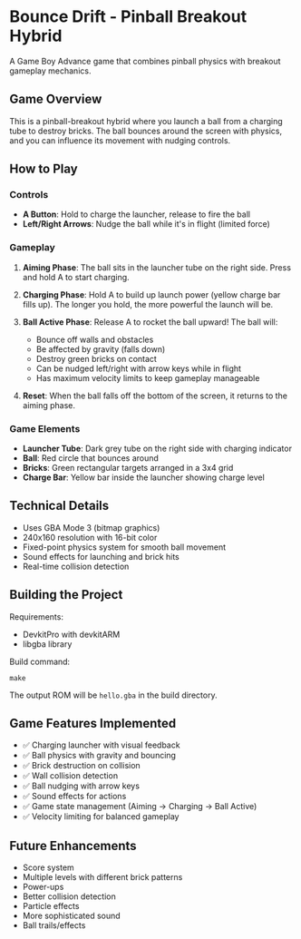 # Bounce Drift - Pinball Breakout Hybrid

A Game Boy Advance game that combines pinball physics with breakout gameplay mechanics.

## Game Overview
This is a pinball-breakout hybrid where you launch a ball from a charging tube to destroy bricks. The ball bounces around the screen with physics, and you can influence its movement with nudging controls.

## How to Play

### Controls
- **A Button**: Hold to charge the launcher, release to fire the ball
- **Left/Right Arrows**: Nudge the ball while it's in flight (limited force)

### Gameplay
1. **Aiming Phase**: The ball sits in the launcher tube on the right side. Press and hold A to start charging.

2. **Charging Phase**: Hold A to build up launch power (yellow charge bar fills up). The longer you hold, the more powerful the launch will be.

3. **Ball Active Phase**: Release A to rocket the ball upward! The ball will:
   - Bounce off walls and obstacles
   - Be affected by gravity (falls down)
   - Destroy green bricks on contact
   - Can be nudged left/right with arrow keys while in flight
   - Has maximum velocity limits to keep gameplay manageable

4. **Reset**: When the ball falls off the bottom of the screen, it returns to the aiming phase.

### Game Elements
- **Launcher Tube**: Dark grey tube on the right side with charging indicator
- **Ball**: Red circle that bounces around
- **Bricks**: Green rectangular targets arranged in a 3x4 grid
- **Charge Bar**: Yellow bar inside the launcher showing charge level

## Technical Details
- Uses GBA Mode 3 (bitmap graphics)
- 240x160 resolution with 16-bit color
- Fixed-point physics system for smooth ball movement
- Sound effects for launching and brick hits
- Real-time collision detection

## Building the Project
Requirements:
- DevkitPro with devkitARM
- libgba library

Build command:
```
make
```

The output ROM will be `hello.gba` in the build directory.

## Game Features Implemented
- ✅ Charging launcher with visual feedback
- ✅ Ball physics with gravity and bouncing
- ✅ Brick destruction on collision
- ✅ Wall collision detection
- ✅ Ball nudging with arrow keys
- ✅ Sound effects for actions
- ✅ Game state management (Aiming → Charging → Ball Active)
- ✅ Velocity limiting for balanced gameplay

## Future Enhancements
- Score system
- Multiple levels with different brick patterns
- Power-ups
- Better collision detection
- Particle effects
- More sophisticated sound
- Ball trails/effects